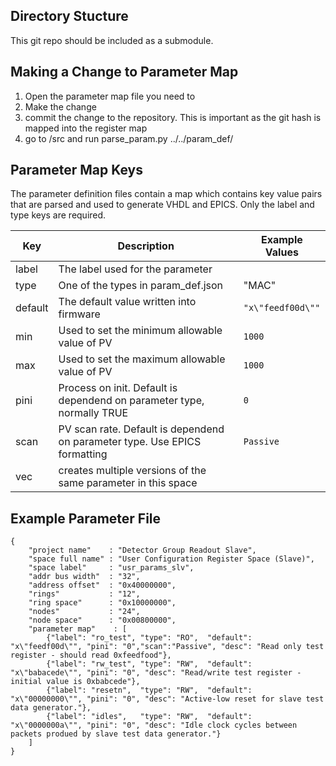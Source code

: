 ## Directory Stucture ##

This git repo should be included as a submodule.


## Making a Change to Parameter Map ##

1. Open the parameter map file you need to
2. Make the change
3. commit the change to the repository. This is important as the git hash is mapped into the register map
4. go to /src and run parse_param.py ../../param_def/

## Parameter Map Keys ##

The parameter definition files contain a map which contains key value pairs that are parsed and used to generate VHDL and EPICS. Only the label and type keys are required.

| Key       |Description     |Example Values    | 
| ------------- |-------------|----- |
| label    | The label used for the parameter ||
| type   | One of the types in param_def.json     |"MAC"|
| default|The default value written into firmware    |  `"x\"feedf00d\""` |
| min|Used to set the minimum allowable value of PV  |  `1000` |
| max|Used to set the maximum allowable value of PV  |  `1000` |
| pini| Process on init. Default is dependend on parameter type, normally TRUE   |  `0` |
| scan| PV scan rate. Default is dependend on parameter type. Use EPICS formatting  |  `Passive` |
| vec| creates multiple versions of the same parameter in this space   |   |

## Example Parameter File ##
```
{
    "project name"    : "Detector Group Readout Slave",
    "space full name" : "User Configuration Register Space (Slave)",
    "space label"     : "usr_params_slv",
    "addr bus width"  : "32",
    "address offset"  : "0x40000000",
    "rings"           : "12",
    "ring space"      : "0x10000000",
    "nodes"           : "24",
    "node space"      : "0x00800000",
    "parameter map"    : [
        {"label": "ro_test", "type": "RO",	"default": "x\"feedf00d\"", "pini": "0","scan":"Passive", "desc": "Read only test register - should read 0xfeedfood"},
        {"label": "rw_test", "type": "RW",  "default": "x\"babacede\"", "pini": "0", "desc": "Read/write test register - initial value is 0xbabcede"},
        {"label": "resetn",  "type": "RW",  "default": "x\"00000000\"", "pini": "0", "desc": "Active-low reset for slave test data generator."},
        {"label": "idles",   "type": "RW",  "default": "x\"0000000a\"", "pini": "0", "desc": "Idle clock cycles between packets produed by slave test data generator."}
    ]
}
```
